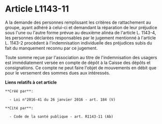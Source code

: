 # Article L1143-11

A la demande des personnes remplissant les critères de rattachement au groupe, ayant adhéré à celui-ci et demandant la
réparation de leur préjudice sous l'une ou l'autre forme prévue au deuxième alinéa de l'article L. 1143-4, les personnes
déclarées responsables par le jugement mentionné à l'article L. 1143-2 procèdent à l'indemnisation individuelle des
préjudices subis du fait du manquement reconnu par ce jugement.

Toute somme reçue par l'association au titre de l'indemnisation des usagers est immédiatement versée en compte de dépôt à la
Caisse des dépôts et consignations. Ce compte ne peut faire l'objet de mouvements en débit que pour le versement des sommes
dues aux intéressés.

**Liens relatifs à cet article**

	**Créé par**:

	  - Loi n°2016-41 du 26 janvier 2016 - art. 184 (V)

	**Cité par**:

	  - Code de la santé publique - art. R1143-11 (Ab)
